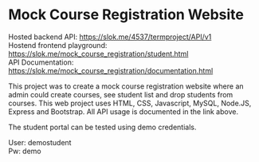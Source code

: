 # Mock Course Registration Website

Hosted backend API: https://slok.me/4537/termproject/API/v1  
Hostend frontend playground: https://slok.me/mock_course_registration/student.html  
API Documentation: https://slok.me/mock_course_registration/documentation.html  
  
This project was to create a mock course registration website where an admin could create courses, see student list and drop students from courses. This web project uses HTML, CSS, Javascript, MySQL, Node.JS, Express and Bootstrap. All API usage is documented in the link above.  
  
The student portal can be tested using demo credentials.  
  
User: demostudent  
Pw: demo  
